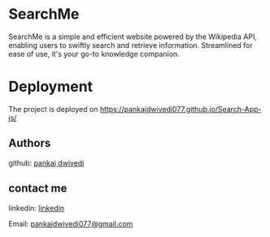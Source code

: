 
#   SearchMe 


SearchMe is a simple and efficient website powered by the Wikipedia API, enabling users to swiftly search and retrieve information. Streamlined for ease of use, it's your go-to knowledge companion.


# Deployment


The project is deployed on https://pankajdwivedi077.github.io/Search-App-js/

## Authors

github: [pankaj dwivedi](https://github.com/pankajdwivedi077)

## contact me 

linkedin: [linkedin](https://www.linkedin.com/in/pankaj-dwivedi-/)

Email: pankajdwivedi077@gmail.com


